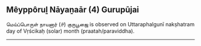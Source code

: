 ## Mêyppôruḻ Nāyaṉaār (4) Gurupūjai
மெய்ப்பொருள் நாயனார் (௪) குருபூஜை is observed on Uttaraphalgunī nakṣhatram day of Vṛścikaḥ (solar) month (praatah/paraviddha).



---
